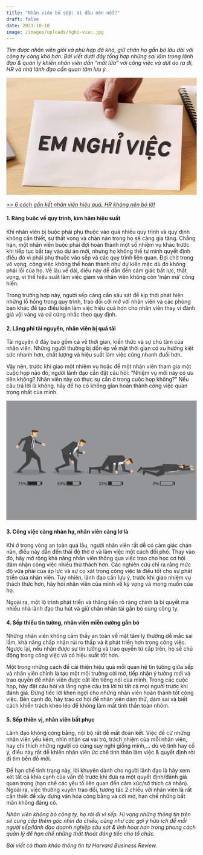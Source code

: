 ```yaml
---
title: "Nhân viên bỏ sếp: Vì đâu nên nỗi?"
draft: false
date: 2021-10-10
image: /images/uploads/nghi-viec.jpg
---
```

*Tìm được nhân viên giỏi và phù hợp đã khó, giữ chân họ gắn bó lâu dài với công ty càng khó hơn. Bài viết dưới đây tổng hợp những sai lầm trong lãnh đạo & quản lý khiến nhân viên dần “mất lửa” với công việc và dứt áo ra đi, HR và nhà lãnh đạo cần quan tâm lưu ý.* 

![nhan vien bo sep ](/images/uploads/nghi-viec.jpg)

*[\>> 6 cách gắn kết nhân viên hiệu quả, HR không nên bỏ lỡ!](https://business.anphabe.com/post/2021-08-10-6-tuy%E1%BB%87t-chi%C3%AAu-g%E1%BA%AFn-k%E1%BA%BFt-nh%C3%A2n-vi%C3%AAn-hr-kh%C3%B4ng-n%C3%AAn-b%E1%BB%8F-l%E1%BB%A1/?utm_source=website&utm_medium=social&utm_campaign=Always_On_Content&utm_term=nhanvienbosep-vidaunennoi)*

#### **1. Ràng buộc về quy trình, kìm hãm hiệu suất**

Khi nhân viên bị buộc phải phụ thuộc vào quá nhiều quy trình và quy định không cần thiết, sự thất vọng và chán nản trong họ sẽ càng gia tăng. 
Chẳng hạn, một nhân viên buộc phải đợi hoàn thành một số nhiệm vụ khác trước khi tiếp tục bắt tay vào dự án mới, nhưng họ không thể tự mình quyết định điều đó vì phải phụ thuộc vào sếp và các quy trình liên quan. Đợi chờ trong vô vọng, công việc không thể hoàn thành như dự kiến mặc dù đó không phải lỗi của họ. Về lâu về dài, điều này dễ dẫn đến cảm giác bất lực, thất vọng, vì thế hiệu suất làm việc giảm và nhân viên không còn ‘mặn mà’ cống hiến. 

Trong trường hợp này, người sếp càng cần sâu sát để kịp thời phát hiện những lỗ hổng trong quy trình, trao đổi cởi mở với nhân viên và các phòng ban khác để tạo điều kiện làm việc hiệu quả hơn cho nhân viên thay vì đánh giá vội vàng và cứ cứng nhắc theo quy định. 

#### **2. Lãng phí tài nguyên, nhân viên bị quá tải**

Tài nguyên ở đây bao gồm cả về thời gian, kiến thức và sự chú tâm của nhân viên. Những người thường bị dồn ép về mặt thời gian có xu hướng kiệt sức nhanh hơn, chất lượng và hiệu suất làm việc cũng nhanh đuối hơn. 

Vậy nên, trước khi giao một nhiệm vụ hoặc để một nhân viên tham gia một cuộc họp nào đó, người lãnh đạo cần đặt câu hỏi: “Nhiệm vụ mới này có ưu tiên không? Nhân viên này có thực sự cần ở trong cuộc họp không?” Nếu câu trả lời là không, hãy để họ có không gian hoàn thành công việc quan trọng nhất của mình.

![nhan-vien-bi-qua-tai](/images/uploads/burn-out.png)

#### **3. Công việc càng nhàn hạ, nhân viên càng lơ là**

Khi ở trong vòng an toàn quá lâu, người nhân viên rất dễ có cảm giác chán nản, điều này dẫn đến thái độ thờ ơ và làm việc một cách đối phó. Thay vào đó, hãy mở rộng khả năng nhân viên thông qua việc trao cho học cơ hội đảm nhận công việc nhiều thử thách hơn. Các nghiên cứu chỉ ra rằng mức độ vừa phải của áp lực và sự cọ xát trong công việc là điều tốt cho sự phát triển của nhân viên. Tuy nhiên, lãnh đạo cần lưu ý, trước khi giao nhiệm vụ thách thức hơn, hãy hỏi nhân viên của mình về kỳ vọng và mong muốn của họ. 

Ngoài ra, một lộ trình phát triển và thăng tiến rõ ràng chính là bí quyết mà nhiều nhà lãnh đạo thu hút và giữ chân nhân tài gắn bó cùng công ty.

#### **4. Sếp thiếu tin tưởng, nhân viên miễn cưỡng gắn bó**

Những nhân viên không cảm thấy an toàn về mặt tâm lý thường dễ mắc sai lầm, khả năng chấp nhận rủi ro thấp và ít phát triển hơn trong công việc. Ngược lại, nếu nhận được sự tin tưởng và trao quyền từ cấp trên, họ sẽ chủ động trong công việc và có hiệu suất tốt hơn.

Một trong những cách để cải thiện hiệu quả mỗi quan hệ tin tưởng giữa sếp và nhân viên chính là tạo một môi trường cởi mở, tiếp nhận ý tưởng mới và trao quyền để nhân viên được cất lên tiếng nói của mình. Trong các cuộc họp, hãy đặt câu hỏi và lắng nghe câu trả lời từ tất cả mọi người trước khi đánh giá. Đừng tiếc lời khen ngợi cho những nhân viên hoàn thành tốt công việc. Bên cạnh đó, hãy trao cơ hội để nhân viên dám thử, dám sai và biết cách khiển trách khéo léo để không làm mất tinh thần toàn nhóm. 

#### **5. Sếp thiên vị, nhân viên bất phục**

Lãnh đạo không công bằng, nội bộ rất dễ mất đoàn kết. Việc đề cử những nhân viên yếu kém, nhìn nhận sai vai trò, trách nhiệm của mỗi nhân viên, hay chỉ thích những người có cùng suy nghĩ giống mình,... dù vô tình hay cố ý, điều này rất dễ khiến nhân viên  ức chế tinh thần làm việc & quyết định rời đi tìm bến đỗ mới.

Để hạn chế tình trạng này, lời khuyên dành cho người lãnh đạo là hãy xem xét tất cả khía cạnh của vấn đề trước khi đưa ra một quyết định/đánh giá quan trọng (hạn chế các yếu tố liên quan đến cảm xúc/sở thích cá nhân). Ngoài ra, việc thường xuyên trao đổi, tương tác 2 chiều với nhân viên là rất cần thiết để xây dựng văn hóa công bằng và cởi mở, hạn chế những bất mãn không đáng có.

*Nhân viên không bỏ công ty, họ rời đi vì sếp. Hi vọng những thông tin trên sẽ cung cấp thêm góc nhìn đa chiều, cũng như các gợi ý hữu ích để mỗi người sếp/lãnh đạo doanh nghiệp sâu sát & linh hoạt hơn trong phong cách quản lý để hạn chế những thất thoát đáng tiếc cho tổ chức.* 

*Bài viết có tham khảo thông tin từ Harvard Business Review.*